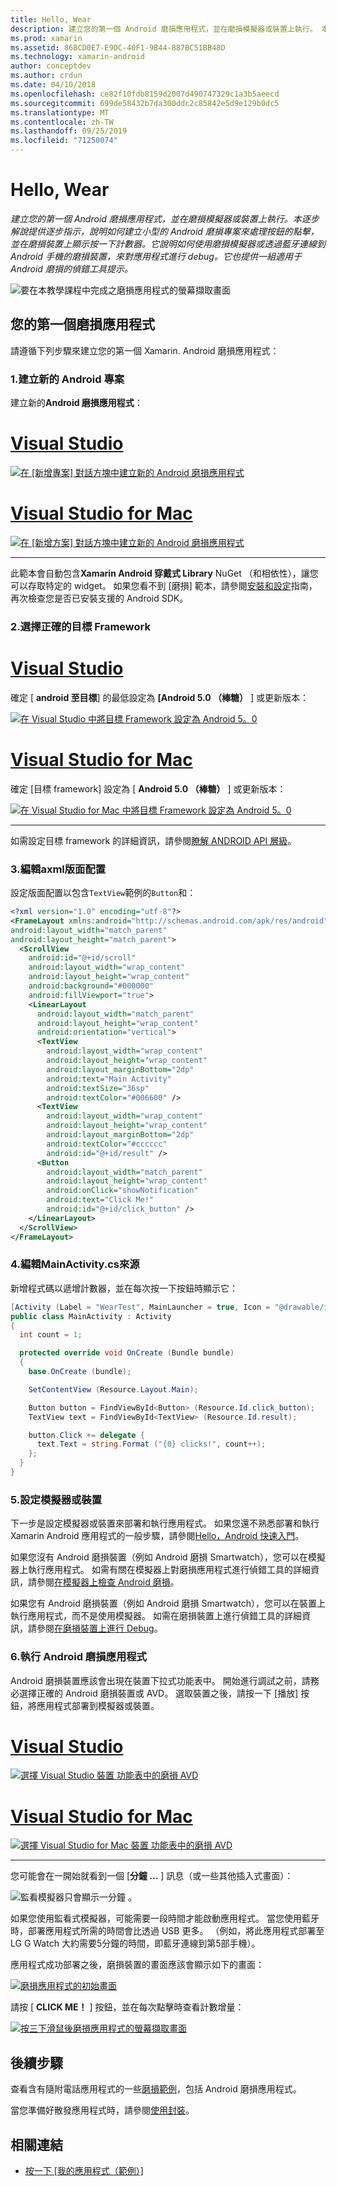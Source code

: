 ```yaml
---
title: Hello, Wear
description: 建立您的第一個 Android 磨損應用程式，並在磨損模擬器或裝置上執行。 本逐步解說提供逐步指示，說明如何建立小型的 Android 磨損專案來處理按鈕的點擊，並在磨損裝置上顯示按一下計數器。 它說明如何使用磨損模擬器或透過藍牙連線到 Android 手機的磨損裝置，來對應用程式進行 debug。 它也提供一組適用于 Android 磨損的偵錯工具提示。
ms.prod: xamarin
ms.assetid: 86BCD0E7-E9DC-40F1-9B44-887BC51BB48D
ms.technology: xamarin-android
author: conceptdev
ms.author: crdun
ms.date: 04/10/2018
ms.openlocfilehash: ce82f10fdb8159d2007d490747329c1a3b5aeecd
ms.sourcegitcommit: 699de58432b7da300ddc2c85842e5d9e129b0dc5
ms.translationtype: MT
ms.contentlocale: zh-TW
ms.lasthandoff: 09/25/2019
ms.locfileid: "71250074"
---
```

# <a name="hello-wear"></a>Hello, Wear

_建立您的第一個 Android 磨損應用程式，並在磨損模擬器或裝置上執行。本逐步解說提供逐步指示，說明如何建立小型的 Android 磨損專案來處理按鈕的點擊，並在磨損裝置上顯示按一下計數器。它說明如何使用磨損模擬器或透過藍牙連線到 Android 手機的磨損裝置，來對應用程式進行 debug。它也提供一組適用于 Android 磨損的偵錯工具提示。_

![要在本教學課程中完成之磨損應用程式的螢幕擷取畫面](hello-wear-images/example.png)

## <a name="your-first-wear-app"></a>您的第一個磨損應用程式

請遵循下列步驟來建立您的第一個 Xamarin. Android 磨損應用程式：

### <a name="1-create-a-new-android-project"></a>1.建立新的 Android 專案

建立新的**Android 磨損應用程式**：

<!-- markdownlint-disable MD001 -->

# <a name="visual-studiotabwindows"></a>[Visual Studio](#tab/windows)

[![在 [新增專案] 對話方塊中建立新的 Android 磨損應用程式](hello-wear-images/vs/new-solution-sml.w157.png)](hello-wear-images/vs/new-solution.w157.png#lightbox)

# <a name="visual-studio-for-mactabmacos"></a>[Visual Studio for Mac](#tab/macos)

[![在 [新增方案] 對話方塊中建立新的 Android 磨損應用程式](hello-wear-images/xs/new-solution-sml.png)](hello-wear-images/xs/new-solution.png#lightbox)

-----

此範本會自動包含**Xamarin Android 穿戴式 Library** NuGet （和相依性），讓您可以存取特定的 widget。 如果您看不到 [磨損] 範本，請參閱[安裝和設定](~/android/wear/get-started/installation.md)指南，再次檢查您是否已安裝支援的 Android SDK。 

### <a name="2-choose-the-correct-target-framework"></a>2.選擇正確的**目標 Framework**

# <a name="visual-studiotabwindows"></a>[Visual Studio](#tab/windows)

確定 [ **android 至目標**] 的最低設定為 **[Android 5.0 （棒糖）** ] 或更新版本： 

[![在 Visual Studio 中將目標 Framework 設定為 Android 5。0](hello-wear-images/vs/target-framework-sml.png)](hello-wear-images/vs/target-framework.png#lightbox)

# <a name="visual-studio-for-mactabmacos"></a>[Visual Studio for Mac](#tab/macos)

確定 [目標 framework] 設定為 [ **Android 5.0 （棒糖）** ] 或更新版本：

[![在 Visual Studio for Mac 中將目標 Framework 設定為 Android 5。0](hello-wear-images/xs/target-framework-sml.png)](hello-wear-images/xs/target-framework.png#lightbox)

-----

如需設定目標 framework 的詳細資訊，請參閱[瞭解 ANDROID API 層級](~/android/app-fundamentals/android-api-levels.md)。

### <a name="3-edit-the-mainaxml-layout"></a>3.編輯**axml**版面配置

設定版面配置以包含`TextView`範例的`Button`和： 

```xml
<?xml version="1.0" encoding="utf-8"?>
<FrameLayout xmlns:android="http://schemas.android.com/apk/res/android"
android:layout_width="match_parent"
android:layout_height="match_parent">
  <ScrollView
    android:id="@+id/scroll"
    android:layout_width="wrap_content"
    android:layout_height="wrap_content"
    android:background="#000000"
    android:fillViewport="true">
    <LinearLayout
      android:layout_width="match_parent"
      android:layout_height="wrap_content"
      android:orientation="vertical">
      <TextView
        android:layout_width="wrap_content"
        android:layout_height="wrap_content"
        android:layout_marginBottom="2dp"
        android:text="Main Activity"
        android:textSize="36sp"
        android:textColor="#006600" />
      <TextView
        android:layout_width="wrap_content"
        android:layout_height="wrap_content"
        android:layout_marginBottom="2dp"
        android:textColor="#cccccc"
        android:id="@+id/result" />
      <Button
        android:layout_width="match_parent"
        android:layout_height="wrap_content"
        android:onClick="showNotification"
        android:text="Click Me!"
        android:id="@+id/click_button" />
    </LinearLayout>
  </ScrollView>
</FrameLayout>
```

### <a name="4-edit-the-mainactivitycs-source"></a>4.編輯**MainActivity.cs**來源

新增程式碼以遞增計數器，並在每次按一下按鈕時顯示它： 

```csharp
[Activity (Label = "WearTest", MainLauncher = true, Icon = "@drawable/icon")]
public class MainActivity : Activity
{
  int count = 1;

  protected override void OnCreate (Bundle bundle)
  {
    base.OnCreate (bundle);

    SetContentView (Resource.Layout.Main);

    Button button = FindViewById<Button> (Resource.Id.click_button);
    TextView text = FindViewById<TextView> (Resource.Id.result);

    button.Click += delegate {
      text.Text = string.Format ("{0} clicks!", count++);
    };
  }
}
```

### <a name="5-setup-an-emulator-or-device"></a>5.設定模擬器或裝置

下一步是設定模擬器或裝置來部署和執行應用程式。 如果您還不熟悉部署和執行 Xamarin Android 應用程式的一般步驟，請參閱[Hello，Android 快速入門](~/android/get-started/hello-android/hello-android-quickstart.md)。

如果您沒有 Android 磨損裝置（例如 Android 磨損 Smartwatch），您可以在模擬器上執行應用程式。 如需有關在模擬器上對磨損應用程式進行偵錯工具的詳細資訊，請參閱[在模擬器上檢查 Android 磨損](~/android/wear/deploy-test/debug-on-emulator.md)。

如果您有 Android 磨損裝置（例如 Android 磨損 Smartwatch），您可以在裝置上執行應用程式，而不是使用模擬器。 如需在磨損裝置上進行偵錯工具的詳細資訊，請參閱[在磨損裝置上進行 Debug](~/android/wear/deploy-test/debug-on-device.md)。

### <a name="6-run-the-android-wear-app"></a>6.執行 Android 磨損應用程式

Android 磨損裝置應該會出現在裝置下拉式功能表中。 開始進行調試之前，請務必選擇正確的 Android 磨損裝置或 AVD。 選取裝置之後，請按一下 [播放] 按鈕，將應用程式部署到模擬器或裝置。

# <a name="visual-studiotabwindows"></a>[Visual Studio](#tab/windows)

[![選擇 Visual Studio 裝置 功能表中的磨損 AVD](hello-wear-images/vs/choose-wear-sim.png)](hello-wear-images/vs/choose-wear-sim.png#lightbox)

# <a name="visual-studio-for-mactabmacos"></a>[Visual Studio for Mac](#tab/macos)

[![選擇 Visual Studio for Mac 裝置 功能表中的磨損 AVD](hello-wear-images/xs/choose-wear-sim.png)](hello-wear-images/xs/choose-wear-sim.png#lightbox)

-----

您可能會在一開始就看到一個 [**分鐘 ...** ] 訊息（或一些其他插入式畫面）： 

![監看模擬器只會顯示一分鐘 。](hello-wear-images/please-wait.png)

如果您使用監看式模擬器，可能需要一段時間才能啟動應用程式。 當您使用藍牙時，部署應用程式所需的時間會比透過 USB 更多。 （例如，將此應用程式部署至 LG G Watch 大約需要5分鐘的時間，即藍牙連線到第5部手機）。

應用程式成功部署之後，磨損裝置的畫面應該會顯示如下的畫面：

[![磨損應用程式的初始畫面](hello-wear-images/mainactivity-screen.png)](hello-wear-images/mainactivity-screen.png#lightbox)

請按 [ **CLICK ME！** ] 按鈕，並在每次點擊時查看計數增量：

[![按三下滑鼠後磨損應用程式的螢幕擷取畫面](hello-wear-images/mainactivity-counts.png)](hello-wear-images/mainactivity-counts.png#lightbox)

## <a name="next-steps"></a>後續步驟

查看含有隨附電話應用程式的一些[磨損範例](https://docs.microsoft.com/samples/browse/?products=xamarin&term=Xamarin.Android+wear)，包括 Android 磨損應用程式。

當您準備好散發應用程式時，請參閱[使用封裝](~/android/wear/deploy-test/packaging.md)。

## <a name="related-links"></a>相關連結

- [按一下 [我的應用程式（範例）]](https://docs.microsoft.com/samples/xamarin/monodroid-samples/wear-weartest)
